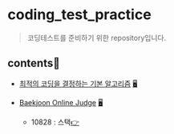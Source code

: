 # coding_test_practice
> 코딩테스트를 준비하기 위한 repository입니다.

## contents📑
* [최적의 코딩을 결정하는 기본 알고리즘](./dongbinna_algorithm) [🖥](https://github.com/ndb796/python-for-coding-test)

* [Baekjoon Online Judge](./acmicpc) [🖥](https://www.acmicpc.net/)
    * 10828 : 스택[👉](./acmicpc/10828.md)
